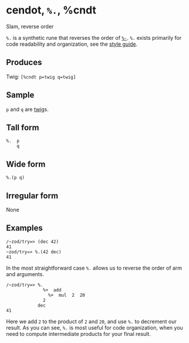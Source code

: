 cendot, `%.`, %cndt
============================

Slam, reverse order

`%.` is a synthetic rune that reverses the order of [`%-`](). `%.`
exists primarily for code readability and organization, see the [style
guide]().

Produces
--------

Twig: `[%cndt p=twig q=twig]`

Sample
------

`p` and `q` are [twig]()s.

Tall form
---------

    %.  p
        q

Wide form
---------

    %.(p q)

Irregular form
--------------

None

Examples
--------

    /~zod/try=> (dec 42)
    41
    ~zod/try=> %.(42 dec)
    41

In the most straightforward case `%.` allows us to reverse the order of
arm and arguments.

    /~zod/try=> %.
                  %+  add
                    %+  mul  2  20
                  2
                dec
    41

Here we add `2` to the product of `2` and `20`, and use `%.` to
decrement our result. As you can see, `%.` is most useful for code
organization, when you need to compute intermediate products for your
final result.
